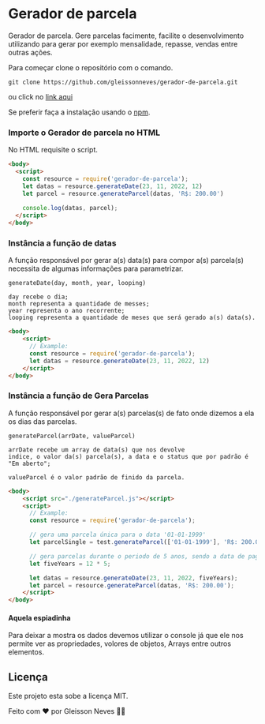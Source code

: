 # Gerador de parcela
Gerador de parcela. Gere parcelas facimente, facilite o desenvolvimento utilizando para gerar por exemplo mensalidade, repasse, vendas entre outras ações.


Para começar clone o repositório com o comando.
```
git clone https://github.com/gleissonneves/gerador-de-parcela.git

```
ou click no [link aqui](https://github.com/gleissonneves/gerador-de-parcela/archive/main.zip)

Se preferir faça a instalação usando o [npm](https://www.npmjs.com/package/gerador-de-parcela).

### Importe o Gerador de parcela no HTML

No HTML requisite o script.

```html
<body>
  <script>
    const resource = require('gerador-de-parcela');
    let datas = resource.generateDate(23, 11, 2022, 12)
    let parcel = resource.generateParcel(datas, 'R$: 200.00')
    
    console.log(datas, parcel);  
  </script>
</body>
 ```
  
 ### Instância a função de datas
 
 A função responsável por gerar a(s) data(s) para compor a(s) parcela(s)
 necessita de algumas informações para parametrizar.
```
generateDate(day, month, year, looping)
 
day recebe o dia;
month representa a quantidade de messes;
year representa o ano recorrente;
looping representa a quantidade de meses que será gerado a(s) data(s).
```
 
```html
<body>
    <script>
      // Example:
      const resource = require('gerador-de-parcela');
      let datas = resource.generateDate(23, 11, 2022, 12)
    </script>
</body>
```

 ### Instância a função de Gera Parcelas
 
 A função responsável por gerar a(s) parcelas(s) de fato onde dizemos a ela
 os dias das parcelas.
 
```
generateParcel(arrDate, valueParcel)
 
arrDate recebe um array de data(s) que nos devolve
indice, o valor da(s) parcela(s), a data e o status que por padrão é "Em aberto";

valueParcel é o valor padrão de finido da parcela.
```
 
```html
<body>
    <script src="./generateParcel.js"></script>
    <script>
      // Example:
      const resource = require('gerador-de-parcela');

      // gera uma parcela única para o data '01-01-1999'
      let parcelSingle = test.generateParcel(['01-01-1999'], 'R$: 200.00')

      // gera parcelas durante o periodo de 5 anos, sendo a data de pagamento todo dia 23 começando a partir do mês 11 do ano de 2022
      let fiveYears = 12 * 5;

      let datas = resource.generateDate(23, 11, 2022, fiveYears);
      let parcel = resource.generateParcel(datas, 'R$: 200.00');
    </script>
</body>
```
  
  
#### Aquela espiadinha

Para deixar a mostra os dados devemos utilizar o console já que
ele nos permite ver as propriedades, volores de objetos, Arrays entre outros elementos.

## Licença
Este projeto esta sobe a licença MIT.

Feito com :heart: por Gleisson Neves 👋🏽
